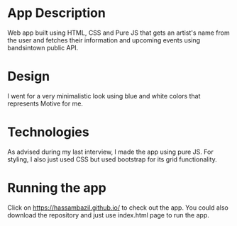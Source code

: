 # App Description

Web app built using HTML, CSS and Pure JS that gets an artist's name from the user and fetches their information and upcoming events using bandsintown public API.

# Design
I went for a very minimalistic look using blue and white colors that represents Motive for me.

# Technologies
As advised during my last interview, I made the app using pure JS. For styling, I also just used CSS but used bootstrap for its grid functionality.

# Running the app
Click on https://hassambazil.github.io/ to check out the app. You could also download the repository and just use index.html page to run the app.

